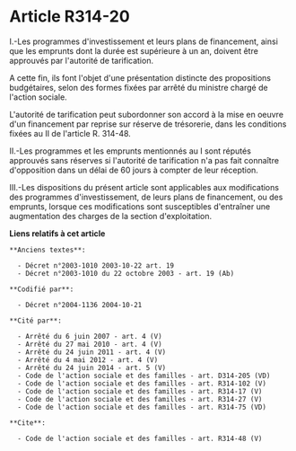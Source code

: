# Article R314-20

I.-Les programmes d'investissement et leurs plans de financement, ainsi que les emprunts dont la durée est supérieure à un
an, doivent être approuvés par l'autorité de tarification. 

A cette fin, ils font l'objet d'une présentation distincte des propositions budgétaires, selon des formes fixées par arrêté
du ministre chargé de l'action sociale. 

L'autorité de tarification peut subordonner son accord à la mise en oeuvre d'un financement par reprise sur réserve de
trésorerie, dans les conditions fixées au II de l'article R. 314-48. 

II.-Les programmes et les emprunts mentionnés au I sont réputés approuvés sans réserves si l'autorité de tarification n'a pas
fait connaître d'opposition dans un délai de 60 jours à compter de leur réception. 

III.-Les dispositions du présent article sont applicables aux modifications des programmes d'investissement, de leurs plans
de financement, ou des emprunts, lorsque ces modifications sont susceptibles d'entraîner une augmentation des charges de la
section d'exploitation.

**Liens relatifs à cet article**

	**Anciens textes**:

	  - Décret n°2003-1010 2003-10-22 art. 19
	  - Décret n°2003-1010 du 22 octobre 2003 - art. 19 (Ab)

	**Codifié par**:

	  - Décret n°2004-1136 2004-10-21

	**Cité par**:

	  - Arrêté du 6 juin 2007 - art. 4 (V)
	  - Arrêté du 27 mai 2010 - art. 4 (V)
	  - Arrêté du 24 juin 2011 - art. 4 (V)
	  - Arrêté du 4 mai 2012 - art. 4 (V)
	  - Arrêté du 24 juin 2014 - art. 5 (V)
	  - Code de l'action sociale et des familles - art. D314-205 (VD)
	  - Code de l'action sociale et des familles - art. R314-102 (V)
	  - Code de l'action sociale et des familles - art. R314-17 (V)
	  - Code de l'action sociale et des familles - art. R314-27 (V)
	  - Code de l'action sociale et des familles - art. R314-75 (VD)

	**Cite**:

	  - Code de l'action sociale et des familles - art. R314-48 (V)
